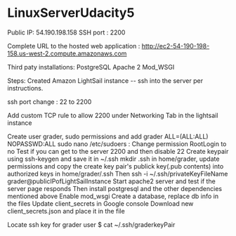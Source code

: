 
# LinuxServerUdacity5

Public IP: 54.190.198.158
SSH port : 2200

Complete URL to the hosted web application : http://ec2-54-190-198-158.us-west-2.compute.amazonaws.com

Third paty installations:
PostgreSQL
Apache 2 
Mod_WSGI 

Steps:
Created Amazon LightSail instance -- ssh into the server per instructions.

ssh port change : 22 to 2200

Add custom TCP rule to allow 2200 under Networking Tab in the lightsail instance

Create user grader, sudo permissions and add grader ALL=(ALL:ALL) NOPASSWD:ALL
sudo nano /etc/sudoers : Change permission RootLogin to no
Test if you can get to the server 2200 and then disable 22
Create keypair using ssh-keygen and save it in ~/.ssh
mkdir .ssh in home/grader, update permissions and copy the create key pair's publick key(.pub contents) into authorized keys in home/grader/.ssh
Then ssh -i ~/.ssh/privateKeyFileName grader@publicIPofLightSailInstance
Start apache2 server and test if the server page responds
Then install postgresql and the other dependencies mentioned above 
Enable mod_wsgi
Create a database, replace db info in the files
Update client_secrets in Google console
Download new client_secrets.json and place it in the file

Locate ssh key for grader user
$ cat ~/.ssh/graderkeyPair
